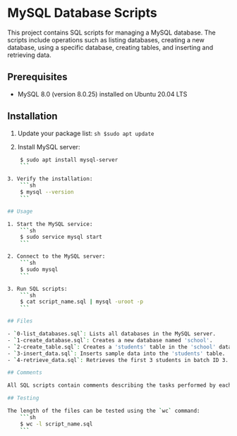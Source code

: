 # MySQL Database Scripts

This project contains SQL scripts for managing a MySQL database. The scripts include operations such as listing databases, creating a new database, using a specific database, creating tables, and inserting and retrieving data.

## Prerequisites

- MySQL 8.0 (version 8.0.25) installed on Ubuntu 20.04 LTS

## Installation

  1. Update your package list:
    ```sh
    $sudo apt update
    ```

  2. Install MySQL server:

```sh
    $ sudo apt install mysql-server
    ```

3. Verify the installation:
    ```sh
    $ mysql --version
    ```

## Usage

1. Start the MySQL service:
    ```sh
    $ sudo service mysql start
    ```

2. Connect to the MySQL server:
    ```sh
    $ sudo mysql
    ```

3. Run SQL scripts:
    ```sh
    $ cat script_name.sql | mysql -uroot -p
    ```

## Files

- `0-list_databases.sql`: Lists all databases in the MySQL server.
- `1-create_database.sql`: Creates a new database named 'school'.
- `2-create_table.sql`: Creates a 'students' table in the 'school' database.
- `3-insert_data.sql`: Inserts sample data into the 'students' table.
- `4-retrieve_data.sql`: Retrieves the first 3 students in batch ID 3.

## Comments

All SQL scripts contain comments describing the tasks performed by each query. SQL keywords are written in uppercase for readability.

## Testing

The length of the files can be tested using the `wc` command:
    ```sh
    $ wc -l script_name.sql
    ```
